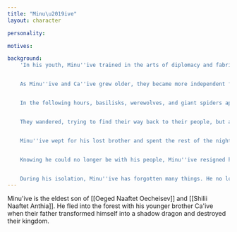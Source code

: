 ```yaml
---
title: "Minu\u2019ive"
layout: character

personality:

motives:

background:
    'In his youth, Minu''ive trained in the arts of diplomacy and fabric-weaving. His father, the king, personally trained him night after night to have a sharp mind and a confident air. He also showed him how to craft fabrics of almost impossible colors and textures, a skill which Oeged had a particular aptitude for. Ca''ive, on the other hand, studied the arts of literature and of the sword. He read the works of past and present writers and was praised for his elegant and thought-provoking poetry. Trained by his mother Shilii in combat, he was a very capable fighter and a well-respected duelist.


    As Minu''ive and Ca''ive grew older, they became more independent from their parents and began to engage in other activities. Together, encouraged by their parents'' official position on the matter, they studied magic and learned how to draw on the power of the Eclipse. They had only been practicing for less than a decade, however, when Oeged began his spell to transform himself into a shadow dragon. The brothers were not in the council chamber at the time, and did not believe what they heard from those who were fleeing. They hurried to the palace but did not reach it before the doors were sealed. They went to look for their mother Shilii, but in the chaos they could not find her.


    In the following hours, basilisks, werewolves, and giant spiders appeared in the city and in the palace. Basilisks came out of hiding or hibernation, drawn by the surge of dark power; elves who had been using Eclipse magic for long enough were forced into monstrous forms; and hunting spiders grew to ten times their original size, large enough to attack even small groups. The people fled the city, into the forest or across the plains. Minu''ive and Ca''ive fled with a group into the forest, but they were attacked and scattered. Alone, they could hear nothing but distant cries with no direction, and completely lost their bearings in the darkness. All they had were the clothes on their backs and the sword at Ca''ive''s side.


    They wandered, trying to find their way back to their people, but all the forest seemed unfamiliar and hostile. Just as they were about to stop for the night in a small clearing, a large basilisk stepped out from the undergrowth in front of them. It caught them by surprise and Ca''ive was unable to avert his gaze in time. Yet even as he began to turn to stone, he lunged forward and stabbed the basilisk in the head, killing it. Minu''ive tried to save his brother, but with his minimal magical training he failed. Ca''ive froze in place and never moved again.


    Minu''ive wept for his lost brother and spent the rest of the night in that clearing. Had he recalled more of magical his teachings, though, he might have fled; for a basilisk is known to release the magic in its body when it dies. Sleeping near one, on such a dark night, would surely have an effect on Minu''ive. And indeed, when he awoke, he had been transformed into a [[Werewolf]].


    Knowing he could no longer be with his people, Minu''ive resigned himself to his fate and began a life isolated from the world. Near the clearing that still holds the stone form of Ca''ive, he found a tall oak tree and constructed a small platform in its branches. He has now lived there for nearly a thousand years; his long life can likely be attributed to his lycanthropy, giving him increased strength and stamina, and to his diet, consisting mostly of hand-cultivated (and slightly magical) fungi.


    During his isolation, Minu''ive has forgotten many things. He no longer remembers his own name or those of his parents, though he knows Ca''ive''s name and that he was his brother. He still goes to maintain Ca''ive''s stone form and keep it clean of vines but does not remember exactly why. He does not remember the elven kingdom or any other details of his past. His ability to communicate has also greatly deteriorated; all the diplomacy he once knew is gone and he has a hard time focusing on conversation. He talks to plants, fungi, and himself often and struggles to understand what people want from him.'
---
```


Minu'ive is the eldest son of [[Oeged Naaftet Oecheisev]] and [[Shilii Naaftet Anthia]]. He fled into the forest with his younger brother Ca'ive when their father transformed himself into a shadow dragon and destroyed their kingdom.
